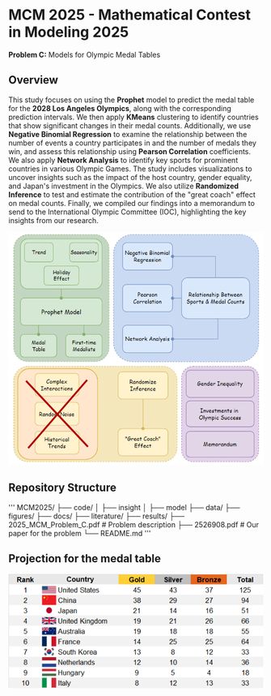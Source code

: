 # MCM 2025 - Mathematical Contest in Modeling 2025
__Problem C:__ Models for Olympic Medal Tables

## Overview

This study focuses on using the __Prophet__ model to predict the medal table for the __2028 Los Angeles Olympics__, along with the corresponding prediction intervals. We then apply __KMeans__ clustering to identify countries that show significant changes in their medal counts. Additionally, we use __Negative Binomial Regression__ to examine the relationship between the number of events a country participates in and the number of medals they win, and assess this relationship using __Pearson Correlation__ coefficients. We also apply __Network Analysis__ to identify key sports for prominent countries in various Olympic Games. The study includes visualizations to uncover insights such as the impact of the host country, gender equality, and Japan's investment in the Olympics. We also utilize __Randomized Inference__ to test and estimate the contribution of the "great coach" effect on medal counts. Finally, we compiled our findings into a memorandum to send to the International Olympic Committee (IOC), highlighting the key insights from our research.

![Our Framework](figures/framework.png)

## Repository Structure
'''
MCM2025/
├── code/
│ ├── insight
│ ├── model
├── data/
├── figures/
├── docs/
├── literature/
├── results/
├── 2025_MCM_Problem_C.pdf # Problem description 
├── 2526908.pdf # Our paper for the problem
└── README.md
'''

## Projection for the medal table

![Our Framework](figures/medal_table.png)
